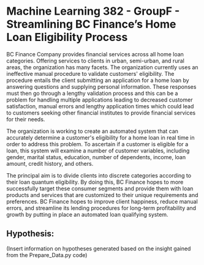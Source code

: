 # Machine Learning 382 - GroupF - Streamlining BC Finance’s Home Loan Eligibility Process

BC Finance Company provides financial services across all home loan categories. Offering services to clients in urban, semi-urban, and rural areas, the organization has many facets. The organization currently uses an ineffective manual procedure to validate customers' eligibility. The procedure entails the client submitting an application for a home loan by answering questions and supplying personal information. These responses must then go through a lengthy validation process and this can be a problem for handling multiple applications leading to decreased customer satisfaction, manual errors and lengthy application times which could lead to customers seeking other financial institutes to provide financial services for their needs.

The organization is working to create an automated system that can accurately determine a customer's eligibility for a home loan in real time in order to address this problem. To ascertain if a customer is eligible for a loan, this system will examine a number of customer variables, including gender, marital status, education, number of dependents, income, loan amount, credit history, and others.

The principal aim is to divide clients into discrete categories according to their loan quantum eligibility. By doing this, BC Finance hopes to more successfully target these consumer segments and provide them with loan products and services that are customized to their unique requirements and preferences. BC Finance hopes to improve client happiness, reduce manual errors, and streamline its lending procedures for long-term profitability and growth by putting in place an automated loan qualifying system.

## **Hypothesis:**
(Insert information on hypotheses generated based on the insight gained from the Prepare_Data.py code)